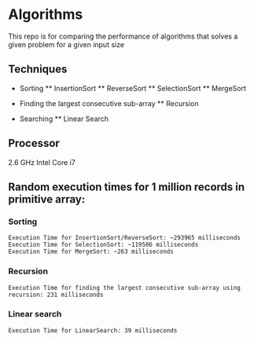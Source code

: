 # Algorithms

This repo is for comparing the performance of algorithms that solves a given problem for a given input size

## Techniques

* Sorting
** InsertionSort
** ReverseSort
** SelectionSort
** MergeSort

* Finding the largest consecutive sub-array
** Recursion

* Searching
** Linear Search

## Processor
2.6 GHz Intel Core i7

## Random execution times for 1 million records in primitive array:

### Sorting

```
Execution Time for InsertionSort/ReverseSort: ~293965 milliseconds
Execution Time for SelectionSort: ~119506 milliseconds
Execution Time for MergeSort: ~263 milliseconds
```

### Recursion

```
Execution Time for finding the largest consecutive sub-array using recursion: 231 milliseconds
```

### Linear search

```
Execution Time for LinearSearch: 39 milliseconds
```